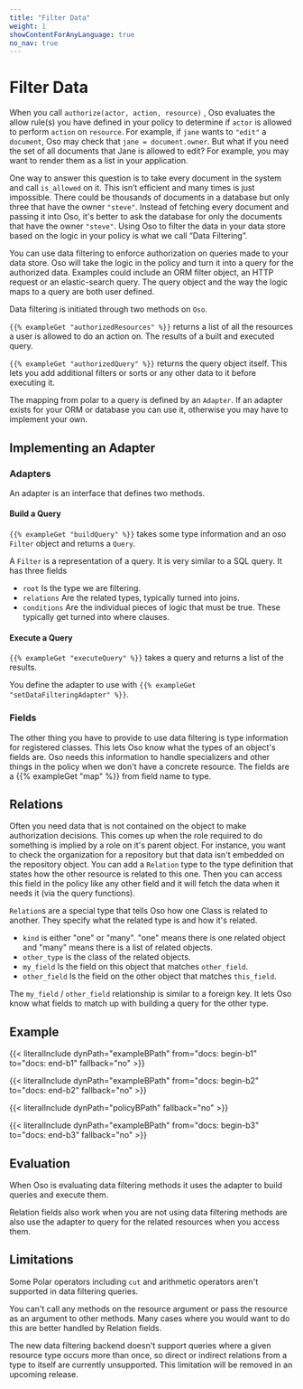 ```yaml
---
title: "Filter Data"
weight: 1
showContentForAnyLanguage: true
no_nav: true
---
```


# Filter Data

When you call `authorize(actor, action, resource)` , Oso evaluates the allow
rule(s) you have defined in your policy to determine if `actor` is allowed
to perform `action` on `resource`.  For example, if `jane` wants to `"edit"`
a `document`, Oso may check that `jane = document.owner`.  But what if you
need the set of all documents that Jane is allowed to edit?  For example, you
may want to render them as a list in your application.

One way to answer this question is to take every document in the system and
call `is_allowed` on it. This isn’t efficient and many times is just
impossible. There could be thousands of documents in a database but only three
that have the owner `"steve"`. Instead of fetching every document and passing
it into Oso, it's better to ask the database for only the documents that
have the owner `"steve"`. Using Oso to filter the data in your data
store based on the logic in your policy is what we call “Data Filtering”.

You can use data filtering to enforce authorization on queries made to your data
store. Oso will take the logic in the policy and turn it into a query for the
authorized data. Examples could include an ORM filter object, an HTTP request or
an elastic-search query. The query object and the way the logic maps to a query
are both user defined.

Data filtering is initiated through two methods on `Oso`.

`{{% exampleGet "authorizedResources" %}}` returns a list of all the
resources a user is allowed to do an action on. The results of a built and
executed query.

`{{% exampleGet "authorizedQuery" %}}` returns the query object itself.
This lets you add additional filters or sorts or any other data to it before
executing it.

The mapping from polar to a query is defined by an `Adapter`. If an adapter exists for your ORM or database you can use it, otherwise you may have to implement your own.

## Implementing an Adapter

### Adapters

An adapter is an interface that defines two methods.

#### Build a Query

`{{% exampleGet "buildQuery" %}}` takes some type information and an oso `Filter` object and returns a `Query`.

A `Filter` is a representation of a query. It is very similar to a SQL query.
It has three fields

- `root` Is the type we are filtering.
- `relations` Are the related types, typically turned into joins.
- `conditions` Are the individual pieces of logic that must be true. These typically get
turned into where clauses.

#### Execute a Query

`{{% exampleGet "executeQuery" %}}` takes a query and returns a list of the results.

You define the adapter to use with `{{% exampleGet "setDataFilteringAdapter" %}}`.

### Fields

The other thing you have to provide to use data filtering is type information
for registered classes. This lets Oso know what the types of an object's fields
are. Oso needs this information to handle specializers and other things in the
policy when we don't have a concrete resource. The fields are a 
{{% exampleGet "map" %}} from field name to type.

## Relations

Often you need data that is not contained on the object to make
authorization decisions. This comes up when the role required to
do something is implied by a role on it's parent object. For instance,
you want to check the organization for a repository but that data isn't
embedded on the repository object. You can add a `Relation` type to the type
definition that states how the other resource is related to this one. Then
you can access this field in the policy like any other field and it will
fetch the data when it needs it (via the query functions).

`Relation`s are a special type that tells Oso how one Class is related to
another. They specify what the related type is and how it's related.

- `kind` is either "one" or "many". "one" means there is one related object and
      "many" means there is a list of related objects.
- `other_type` is the class of the related objects.
- `my_field` Is the field on this object that matches `other_field`.
- `other_field` Is the field on the other object that matches `this_field`.

The `my_field` / `other_field` relationship is similar to a foreign key. It lets Oso
know what fields to match up with building a query for the other type.

## Example

{{< literalInclude
      dynPath="exampleBPath"
      from="docs: begin-b1"
      to="docs: end-b1"
      fallback="no" >}}

{{< literalInclude
      dynPath="exampleBPath"
      from="docs: begin-b2"
      to="docs: end-b2"
      fallback="no" >}}

{{< literalInclude
      dynPath="policyBPath"
      fallback="no" >}}

{{< literalInclude
      dynPath="exampleBPath"
      from="docs: begin-b3"
      to="docs: end-b3"
      fallback="no" >}}

## Evaluation
When Oso is evaluating data filtering methods it uses the adapter to build queries
and execute them.

Relation fields also work when you are not using data filtering methods are also
use the adapter to query for the related resources when you access them.


## Limitations

Some Polar operators including `cut` and arithmetic operators aren't supported in
data filtering queries.

You can't call any methods on the resource argument or pass the resource as an
argument to other methods. Many cases where you would want to do this are better
handled by Relation fields.

The new data filtering backend doesn't support queries where a given resource
type occurs more than once, so direct or indirect relations from a type to itself
are currently unsupported. This limitation will be removed in an upcoming release.

